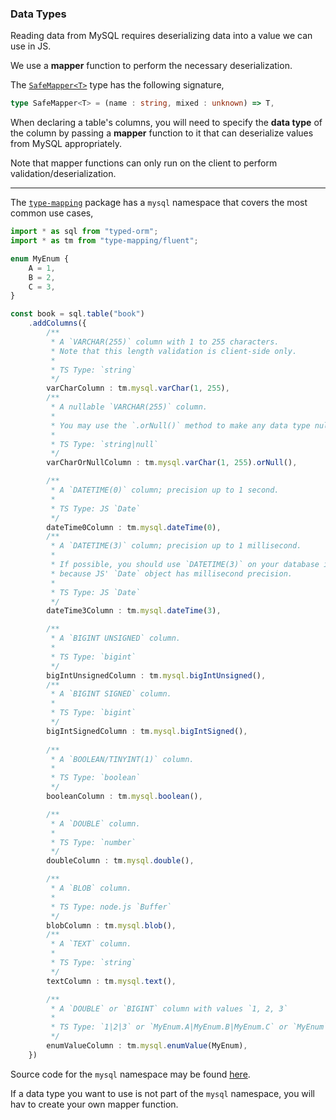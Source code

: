 ### Data Types

Reading data from MySQL requires deserializing data into a value we can use in JS.

We use a **mapper** function to perform the necessary deserialization.

The [`SafeMapper<T>`](https://github.com/AnyhowStep/type-mapping/blob/2fb300d8b05a66ceebe9d19a803ebbc0ff33d7ba/src/mapper/safe-mapper.ts#L16) type has the following signature,

```ts
type SafeMapper<T> = (name : string, mixed : unknown) => T,
```

When declaring a table's columns, you will need to specify the **data type** of the column
by passing a **mapper** function to it that can deserialize values from MySQL appropriately.

Note that mapper functions can only run on the client to perform validation/deserialization.

-----

The [`type-mapping`](https://github.com/AnyhowStep/type-mapping) package has a `mysql` namespace that covers the most common use cases,

```ts
import * as sql from "typed-orm";
import * as tm from "type-mapping/fluent";

enum MyEnum {
    A = 1,
    B = 2,
    C = 3,
}

const book = sql.table("book")
    .addColumns({
        /**
         * A `VARCHAR(255)` column with 1 to 255 characters.
         * Note that this length validation is client-side only.
         * 
         * TS Type: `string`
         */
        varCharColumn : tm.mysql.varChar(1, 255),
        /**
         * A nullable `VARCHAR(255)` column.
         * 
         * You may use the `.orNull()` method to make any data type nullable.
         * 
         * TS Type: `string|null`
         */
        varCharOrNullColumn : tm.mysql.varChar(1, 255).orNull(),

        /**
         * A `DATETIME(0)` column; precision up to 1 second.
         * 
         * TS Type: JS `Date`
         */
        dateTime0Column : tm.mysql.dateTime(0),
        /**
         * A `DATETIME(3)` column; precision up to 1 millisecond.
         * 
         * If possible, you should use `DATETIME(3)` on your database if you're only using the database with JS,
         * because JS' `Date` object has millisecond precision.
         * 
         * TS Type: JS `Date`
         */
        dateTime3Column : tm.mysql.dateTime(3),

        /**
         * A `BIGINT UNSIGNED` column.
         * 
         * TS Type: `bigint`
         */
        bigIntUnsignedColumn : tm.mysql.bigIntUnsigned(),
        /**
         * A `BIGINT SIGNED` column.
         * 
         * TS Type: `bigint`
         */
        bigIntSignedColumn : tm.mysql.bigIntSigned(),
        
        /**
         * A `BOOLEAN/TINYINT(1)` column.
         * 
         * TS Type: `boolean`
         */
        booleanColumn : tm.mysql.boolean(),

        /**
         * A `DOUBLE` column.
         * 
         * TS Type: `number`
         */
        doubleColumn : tm.mysql.double(),

        /**
         * A `BLOB` column.
         * 
         * TS Type: node.js `Buffer`
         */
        blobColumn : tm.mysql.blob(),
        /**
         * A `TEXT` column.
         * 
         * TS Type: `string`
         */
        textColumn : tm.mysql.text(),

        /**
         * A `DOUBLE` or `BIGINT` column with values `1, 2, 3`
         * 
         * TS Type: `1|2|3` or `MyEnum.A|MyEnum.B|MyEnum.C` or `MyEnum`
         */
        enumValueColumn : tm.mysql.enumValue(MyEnum),
    })
```

Source code for the `mysql` namespace may be found [here](https://github.com/AnyhowStep/type-mapping/tree/master/src/mysql-lib).

If a data type you want to use is not part of the `mysql` namespace, you will hav to create your own mapper function.